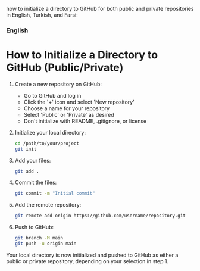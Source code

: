 how to initialize a directory to GitHub for both public and private repositories in English, Turkish, and Farsi:

### English

# How to Initialize a Directory to GitHub (Public/Private)

1. Create a new repository on GitHub:
   - Go to GitHub and log in
   - Click the '+' icon and select 'New repository'
   - Choose a name for your repository
   - Select 'Public' or 'Private' as desired
   - Don't initialize with README, .gitignore, or license

2. Initialize your local directory:
   ```bash
   cd /path/to/your/project
   git init
   ```

3. Add your files:
   ```bash
   git add .
   ```

4. Commit the files:
   ```bash
   git commit -m "Initial commit"
   ```

5. Add the remote repository:
   ```bash
   git remote add origin https://github.com/username/repository.git
   ```

6. Push to GitHub:
   ```bash
   git branch -M main
   git push -u origin main
   ```

Your local directory is now initialized and pushed to GitHub as either a public or private repository, depending on your selection in step 1.